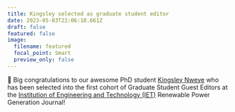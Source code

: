 ```yaml
---
title: Kingsley selected as graduate student editor
date: 2023-05-03T22:06:10.661Z
draft: false
featured: false
image:
  filename: featured
  focal_point: Smart
  preview_only: false
---
```

📣 Big congratulations to our awesome PhD student [Kingsley Nweye](https://www.linkedin.com/in/ACoAACGlpu4B5_eYff2-tnkBHbBNQYn4GJ_6QY0) who has been selected into the first cohort of Graduate Student Guest Editors at the [Institution of Engineering and Technology (IET)](https://www.linkedin.com/company/iet/) Renewable Power Generation Journal!